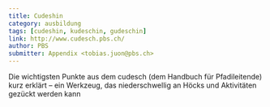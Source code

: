 ```yaml
---
title: Cudeshin
category: ausbildung
tags: [cudeshin, kudeschin, gudeschin]
link: http://www.cudesch.pbs.ch/
author: PBS
submitter: Appendix <tobias.juon@pbs.ch>
---
```


Die wichtigsten Punkte aus dem cudesch (dem Handbuch für Pfadileitende) kurz erklärt – ein Werkzeug, das niederschwellig an Höcks und Aktivitäten gezückt werden kann
